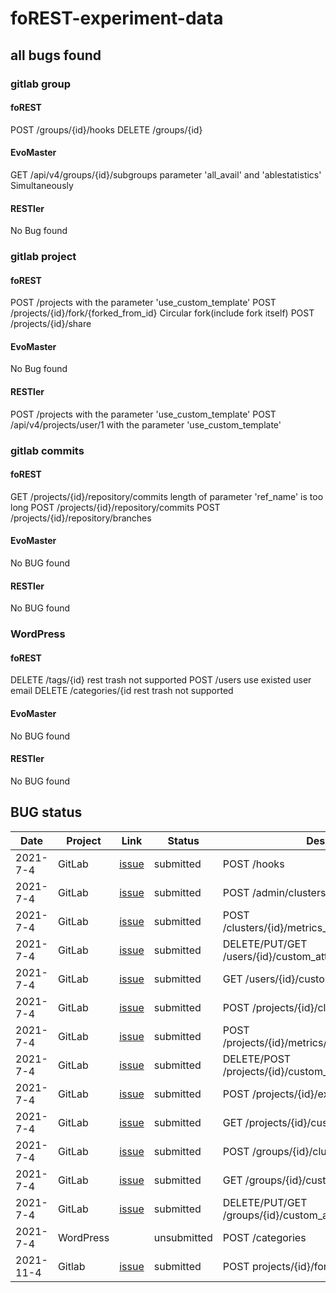 # foREST-experiment-data

## all bugs found
### gitlab group
#### foREST

POST /groups/{id}/hooks 
DELETE /groups/{id}

#### EvoMaster

GET /api/v4/groups/{id}/subgroups     parameter 'all_avail' and 'ablestatistics' Simultaneously

#### RESTler

No Bug found

### gitlab project

#### foREST

POST /projects                  with the parameter 'use_custom_template'
POST /projects/{id}/fork/{forked_from_id}  Circular fork(include fork itself)
POST /projects/{id}/share      

#### EvoMaster

No Bug found

#### RESTler

POST /projects                        with the parameter 'use_custom_template'
POST /api/v4/projects/user/1           with the parameter 'use_custom_template'

### gitlab commits

#### foREST
GET /projects/{id}/repository/commits    length of parameter 'ref_name' is too long
POST /projects/{id}/repository/commits
POST /projects/{id}/repository/branches

#### EvoMaster

No BUG found

#### RESTler

No BUG found

### WordPress

#### foREST
DELETE /tags/{id}         rest trash not supported
POST /users               use existed user email
DELETE /categories/{id    rest trash not supported

#### EvoMaster

No BUG found

#### RESTler

No BUG found
## BUG status




| Date | Project | Link | Status | Description |
|---------|---------|---------|---------|---------|
| 2021-7-4 | GitLab | [issue](https://gitlab.com/gitlab-org/gitlab/-/issues/334606) | submitted | POST  /hooks |
| 2021-7-4 | GitLab | [issue](https://gitlab.com/gitlab-org/gitlab/-/issues/346121) | submitted | POST  /admin/clusters/add |
| 2021-7-4 | GitLab | [issue](https://gitlab.com/gitlab-org/gitlab/-/issues/334610) | submitted | POST  /clusters/{id}/metrics_dashboard/annotations/ |
| 2021-7-4 | GitLab | [issue](https://gitlab.com/gitlab-org/gitlab/-/issues/335276) | submitted | DELETE/PUT/GET  /users/{id}/custom_attributes/{key} |
| 2021-7-4 | GitLab | [issue](https://gitlab.com/gitlab-org/gitlab/-/issues/335276) | submitted | GET  /users/{id}/custom_attributes |
| 2021-7-4 | GitLab | [issue](https://gitlab.com/gitlab-org/gitlab/-/issues/334610) | submitted | POST  /projects/{id}/clusters/user |
| 2021-7-4 | GitLab | [issue](https://gitlab.com/gitlab-org/gitlab/-/issues/334606) | submitted | POST  /projects/{id}/metrics/user_starred_dashboards |
| 2021-7-4 | GitLab | [issue](https://gitlab.com/gitlab-org/gitlab/-/issues/335276) | submitted | DELETE/POST  /projects/{id}/custom_attributes/{key} |
| 2021-7-4 | GitLab | [issue](https://gitlab.com/gitlab-org/gitlab/-/issues/334610) | submitted | POST  /projects/{id}/export | 
| 2021-7-4 | GitLab | [issue](https://gitlab.com/gitlab-org/gitlab/-/issues/335276) | submitted | GET  /projects/{id}/custom_attributes |
| 2021-7-4 | GitLab | [issue](https://gitlab.com/gitlab-org/gitlab/-/issues/334610) | submitted | POST  /groups/{id}/clusters/user |
| 2021-7-4 | GitLab | [issue](https://gitlab.com/gitlab-org/gitlab/-/issues/335276) | submitted | GET /groups/{id}/custom_attributes |
| 2021-7-4 | GitLab | [issue](https://gitlab.com/gitlab-org/gitlab/-/issues/335276) | submitted | DELETE/PUT/GET  /groups/{id}/custom_attributes/{key} |
| 2021-7-4 | WordPress |  | unsubmitted | POST  /categories |
| 2021-11-4| Gitlab | [issue](https://gitlab.com/gitlab-org/gitlab/-/issues/346563) | submitted | POST projects/{id}/fork/forked_from_id |

